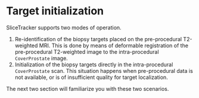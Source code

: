 # Target initialization

SliceTracker supports two modes of operation.

1. Re-identification of the biopsy targets placed on the pre-procedural T2-weighted MRI. This is done by means of deformable registration of the pre-procedural T2-weighted image to the intra-procedural `CoverProstate` image.
2. Initialization of the biopsy targets directly in the intra-procedural `CoverProstate` scan. This situation happens when pre-procedural data is not available, or is of insufficient quality for target localization.

The next two section will familiarize you with these two scenarios.

